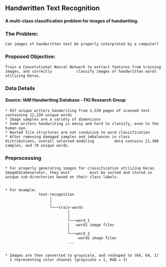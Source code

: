 ## Handwritten Text Recognition

#### A multi-class classification problem for images of handwriting.

### The Problem:

    Can images of handwritten text be properly interpreted by a computer?


### Proposed Objective:

    Train a Convolutional Neural Network to extract features from training images, and correctly           classify images of handwritten words utilizing Keras.


### Data Details

   #### Source: IAM Handwriting Database - FKI Research Group

    * 657 unique writers handwriting from 1,539 pages of scanned text containing 12,224 unique words
    * Image samples are a variety of dimensions
    * Some writers handwriting is messy and hard to classify, even to the human eye.
    * Nested file structures are not conducive to word classification
    * After removing damaged samples and imbalances in class distributions, overall selected modeling         data contains 21,308 samples, and 78 unique words.

### Preprocessing

    * For properly generating images for classification utilizing Keras ImageDataGenerator, they must         must be sorted and stored in unique sub-directories based on their class labels.


    * For example: 
                   text-recognition 
                        │         
                        │
                        └───train-words
                                │      
                                │
                                └───word_1
                                │  -word1 image files
                                │  
                                └───word_2
                                    -word2 image files
                                ...


    * Images are then converted to grayscale, and reshaped to (64, 64, 1)
      1 representing color channel (grayscale = 1, RGB = 3) 


